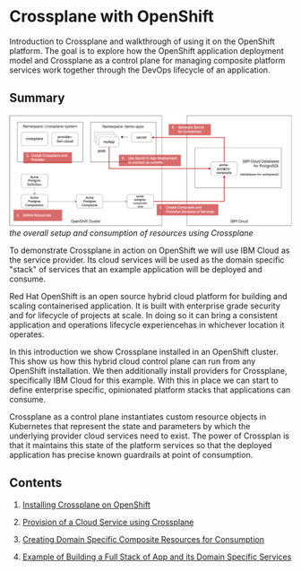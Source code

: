 # Crossplane with OpenShift
Introduction to Crossplane and walkthrough of using it on the OpenShift platform. The goal is to explore how the OpenShift application deployment model and Crossplane as a control plane for managing composite platform services work together through the DevOps lifecycle of an application.

## Summary
![overview of Crossplane usage](./assets/overview-picture.png)
*the overall setup and consumption of resources using Crossplane*

To demonstrate Crossplane in action on OpenShift we will use IBM Cloud as the service provider. Its cloud services will be used as the domain specific "stack" of services that an example application will be deployed and consume.

Red Hat OpenShift is an open source hybrid cloud platform for building and scaling containerised application. It is built with enterprise grade security and for lifecycle of projects at scale. In doing so it can bring a consistent application and operations lifecycle experiencehas in whichever location it operates.

In this introduction we show Crossplane installed in an OpenShift cluster. This show us how this hybrid cloud control plane can run from any OpenShift installation. We then additionally install providers for Crossplane, specifically IBM Cloud for this example. With this in place we can start to define enterprise specific, opinionated platform stacks that applications can consume.

Crossplane as a control plane instantiates custom resource objects in Kubernetes that represent the state and parameters by which the underlying provider cloud services need to exist. The power of Crossplan is that it maintains this state of the platform services so that the deployed application has precise known guardrails at point of consumption.

## Contents

1. [Installing Crossplane on OpenShift](1.%20Installing%20Crossplane%20on%20Openshift/README.md)  

2. [Provision of a Cloud Service using Crossplane](2.%20Provision%20PostgreSQL%20Database/README.md)

3. [Creating Domain Specific Composite Resources for Consumption](3.%20Exploring%20Composite%20Resources/README.md)

4. [Example of Building a Full Stack of App and its Domain Specific Services](4.%20Build%20a%20Full%20Stack/README.md)
